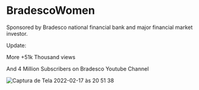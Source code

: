 
# BradescoWomen


Sponsored by Bradesco national financial bank and major financial market investor.


Update:


More +51k Thousand views 


And 4 Million Subscribers on Bradesco Youtube Channel 



![Captura de Tela 2022-02-17 às 20 51 38](https://user-images.githubusercontent.com/70990288/154591181-5d556e3f-b067-4d7c-b67f-6d2c41b89675.png)
